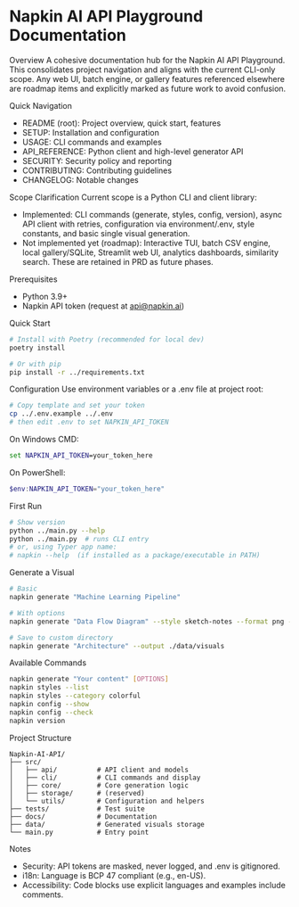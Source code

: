# Napkin AI API Playground Documentation

Overview
A cohesive documentation hub for the Napkin AI API Playground. This consolidates project navigation and aligns with the current CLI-only scope. Any web UI, batch engine, or gallery features referenced elsewhere are roadmap items and explicitly marked as future work to avoid confusion.

Quick Navigation
- README (root): Project overview, quick start, features
- SETUP: Installation and configuration
- USAGE: CLI commands and examples
- API_REFERENCE: Python client and high-level generator API
- SECURITY: Security policy and reporting
- CONTRIBUTING: Contributing guidelines
- CHANGELOG: Notable changes

Scope Clarification
Current scope is a Python CLI and client library:
- Implemented: CLI commands (generate, styles, config, version), async API client with retries, configuration via environment/.env, style constants, and basic single visual generation.
- Not implemented yet (roadmap): Interactive TUI, batch CSV engine, local gallery/SQLite, Streamlit web UI, analytics dashboards, similarity search. These are retained in PRD as future phases.

Prerequisites
- Python 3.9+
- Napkin API token (request at api@napkin.ai)

Quick Start
```bash
# Install with Poetry (recommended for local dev)
poetry install

# Or with pip
pip install -r ../requirements.txt
```

Configuration
Use environment variables or a .env file at project root:
```bash
# Copy template and set your token
cp ../.env.example ../.env
# then edit .env to set NAPKIN_API_TOKEN
```
On Windows CMD:
```bat
set NAPKIN_API_TOKEN=your_token_here
```
On PowerShell:
```powershell
$env:NAPKIN_API_TOKEN="your_token_here"
```

First Run
```bash
# Show version
python ../main.py --help
python ../main.py  # runs CLI entry
# or, using Typer app name:
# napkin --help  (if installed as a package/executable in PATH)
```

Generate a Visual
```bash
# Basic
napkin generate "Machine Learning Pipeline"

# With options
napkin generate "Data Flow Diagram" --style sketch-notes --format png --width 1920 --height 1080

# Save to custom directory
napkin generate "Architecture" --output ./data/visuals
```

Available Commands
```bash
napkin generate "Your content" [OPTIONS]
napkin styles --list
napkin styles --category colorful
napkin config --show
napkin config --check
napkin version
```

Project Structure
```
Napkin-AI-API/
├── src/
│   ├── api/          # API client and models
│   ├── cli/          # CLI commands and display
│   ├── core/         # Core generation logic
│   ├── storage/      # (reserved)
│   └── utils/        # Configuration and helpers
├── tests/            # Test suite
├── docs/             # Documentation
├── data/             # Generated visuals storage
└── main.py           # Entry point
```

Notes
- Security: API tokens are masked, never logged, and .env is gitignored.
- i18n: Language is BCP 47 compliant (e.g., en-US).
- Accessibility: Code blocks use explicit languages and examples include comments.